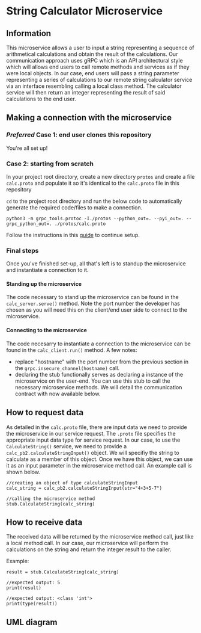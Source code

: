 # String Calculator Microservice

## Information
This microservice allows a user to input a string representing a sequence of arithmetical calculations and obtain the result of the calculations. Our communication approach uses gRPC which is an API architectural style which will allows end users to call remote methods and services as if they were local objects. In our case, end users will pass a string parameter representing a series of calculations to our remote string calculator service via an interface resembling calling a local class method. The calculator service will then return an integer representing the result of said calculations to the end user.

## Making a connection with the microservice
### *Preferred* Case 1: end user clones this repository
You're all set up!

### Case 2: starting from scratch
In your project root directory, create a new directory `protos` and create a file `calc.proto` and populate it so it's identical to the `calc.proto` file in this repository

`cd` to the project root directory and run the below code to automatically generate the required code/files to make a connection.

`python3 -m grpc_tools.protoc -I./protos --python_out=. --pyi_out=. --grpc_python_out=. ./protos/calc.proto`

Follow the instructions in this [guide](https://grpc.io/docs/languages/python/basics/#server) to continue setup.


### Final steps
Once you've finished set-up, all that's left is to standup the microservice and instantiate a connection to it.

#### Standing up the microservice
The code necessary to stand up the microservice can be found in the `calc_server.serve()` method. Note the port number the developer has chosen as you will need this on the client/end user side to connect to the microservice.

#### Connecting to the microservice
The code necesarry to instantiate a connection to the microservice can be found in the `calc_client.run()` method.
A few notes:
- replace "hostname" with the port number from the previous section in the `grpc.insecure_channel(hostname)` call.
- declaring the stub functionally serves as declaring a instance of the microservice on the user-end. You can use this stub to call the necessary microservice methods. We will detail the communication contract with now available below.


## How to request data
As detailed in the `calc.proto` file, there are input data we need to provide the microservice in our service request.
The `.proto` file specifies the appropriate input data type for service request. In our case, to use the `CalculateString()` service, we need to provide a `calc_pb2.calculateStringInput()` object. We will specifiy the string to calculate as a member of this object. Once we have this object, we can use it as an input parameter in the microservice method call. An example call is shown below.

```
//creating an object of type calculateStringInput
calc_string = calc_pb2.calculateStringInput(str="4+3+5-7")

//calling the microservice method
stub.CalculateString(calc_string)

```

## How to receive data
The received data will be returned by the microservice method call, just like a local method call. In our case, our microservice will perform the calculations on the string and return the integer result to the caller.

Example:
```
result = stub.CalculateString(calc_string)

//expected output: 5
print(result)

//expected output: <class 'int'>
print(type(result))
```

## UML diagram